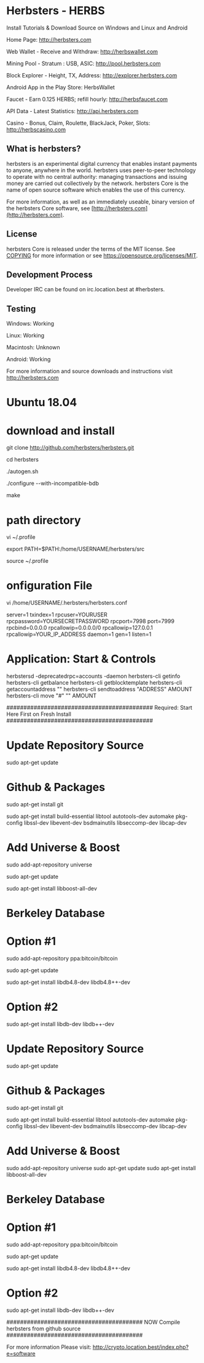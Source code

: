 Herbsters - HERBS
========================
Install Tutorials & Download Source on Windows and Linux and Android

Home Page: http://herbsters.com

Web Wallet - Receive and Withdraw: http://herbswallet.com

Mining Pool - Stratum : USB, ASIC: http://pool.herbsters.com

Block Explorer - Height, TX, Address: http://explorer.herbsters.com

Android App in the Play Store: HerbsWallet

Faucet - Earn 0.125 HERBS; refill hourly: http://herbsfaucet.com

API Data - Latest Statistics: http://api.herbsters.com

Casino - Bonus, Claim, Roulette, BlackJack, Poker, Slots: http://herbscasino.com

What is herbsters?
----------------

herbsters is an experimental digital currency that enables instant payments to
anyone, anywhere in the world. herbsters uses peer-to-peer technology to operate
with no central authority: managing transactions and issuing money are carried
out collectively by the network. herbsters Core is the name of open source
software which enables the use of this currency.

For more information, as well as an immediately useable, binary version of
the herbsters Core software, see [http://herbsters.com](http://herbsters.com).

License
-------

herbsters Core is released under the terms of the MIT license. See [COPYING](COPYING) for more
information or see https://opensource.org/licenses/MIT.

Development Process
-------------------

Developer IRC can be found on irc.location.best at #herbsters.

Testing
-------

Windows: Working

Linux: Working

Macintosh: Unknown

Android: Working

For more information and source downloads and instructions visit http://herbsters.com

#              #
# Ubuntu 18.04 #
#              #

# download and install

git clone http://github.com/herbsters/herbsters.git

cd herbsters

./autogen.sh

./configure --with-incompatible-bdb

make

# path directory

vi ~/.profile

export PATH=$PATH:/home/USERNAME/herbsters/src

source ~/.profile

# onfiguration File

vi /home/USERNAME/.herbsters/herbsters.conf

server=1
txindex=1
rpcuser=YOURUSER
rpcpassword=YOURSECRETPASSWORD
rpcport=7998
port=7999
rpcbind=0.0.0.0
rpcallowip=0.0.0.0/0
rpcallowip=127.0.0.1
rpcallowip=YOUR_IP_ADDRESS
daemon=1
gen=1
listen=1

# Application: Start & Controls

herbstersd -deprecatedrpc=accounts -daemon
herbsters-cli getinfo
herbsters-cli getbalance
herbsters-cli getblocktemplate
herbsters-cli getaccountaddress ""
herbsters-cli sendtoaddress "ADDRESS" AMOUNT
herbsters-cli move "#" "" AMOUNT

###########################################
Required: Start Here First on Fresh Install
###########################################

# Update Repository Source

sudo apt-get update

# Github & Packages

sudo apt-get install git

sudo apt-get install build-essential libtool autotools-dev automake pkg-config libssl-dev libevent-dev bsdmainutils libseccomp-dev libcap-dev

# Add Universe & Boost

sudo add-apt-repository universe

sudo apt-get update

sudo apt-get install libboost-all-dev

# Berkeley Database

# Option #1

sudo add-apt-repository ppa:bitcoin/bitcoin

sudo apt-get update

sudo apt-get install libdb4.8-dev libdb4.8++-dev

# Option #2

sudo apt-get install libdb-dev libdb++-dev

# Update Repository Source

sudo apt-get update

# Github & Packages

sudo apt-get install git

sudo apt-get install build-essential libtool autotools-dev automake pkg-config libssl-dev libevent-dev bsdmainutils libseccomp-dev libcap-dev

# Add Universe & Boost
sudo add-apt-repository universe
sudo apt-get update
sudo apt-get install libboost-all-dev

# Berkeley Database

# Option #1

sudo add-apt-repository ppa:bitcoin/bitcoin

sudo apt-get update

sudo apt-get install libdb4.8-dev libdb4.8++-dev

# Option #2

sudo apt-get install libdb-dev libdb++-dev

########################################
NOW Compile herbsters from github source
########################################

For more information Please visit:
http://crypto.location.best/index.php?e=software
